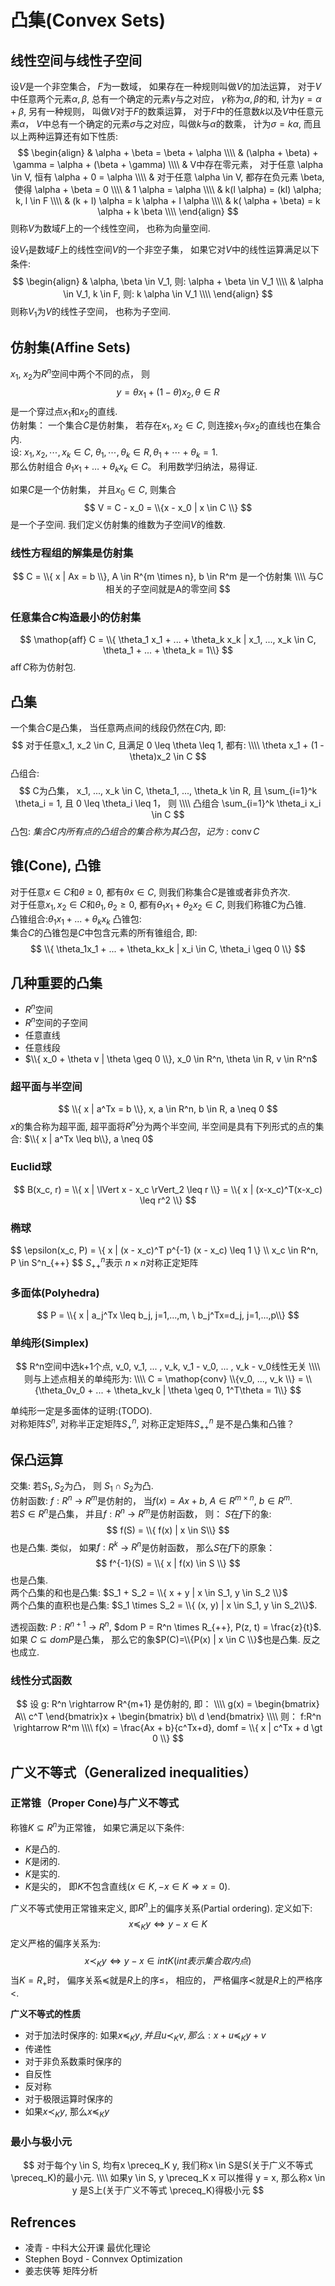 # 凸集(Convex Sets)
## 线性空间与线性子空间
设$V$是一个非空集合， $F$为一数域， 如果存在一种规则叫做$V$的加法运算， 对于$V$中任意两个元素$\alpha, \beta$, 总有一个确定的元素$\gamma$与之对应， $\gamma$称为$\alpha, \beta$的和, 计为$\gamma = \alpha + \beta$, 另有一种规则， 叫做$V$对于$F$的数乘运算， 对于$F$中的任意数$k$以及$V$中任意元素$\alpha$， $V$中总有一个确定的元素$\sigma$与之对应，叫做$k$与$\alpha$的数乘， 计为$\sigma = k\alpha$, 而且以上两种运算还有如下性质:  
$$
\begin{align}
& \alpha + \beta = \beta + \alpha \\\\
& (\alpha + \beta) + \gamma = \alpha + (\beta + \gamma) \\\\
& V中存在零元素， 对于任意 \alpha \in V, 恒有 \alpha + 0 = \alpha \\\\
& 对于任意 \alpha \in V, 都存在负元素 \beta, 使得 \alpha + \beta = 0 \\\\
& 1 \alpha = \alpha \\\\
& k(l \alpha) = (kl) \alpha;  k, l \in F \\\\
& (k + l) \alpha = k \alpha + l \alpha \\\\
& k( \alpha + \beta) = k \alpha + k \beta \\\\
\end{align}
$$
则称$V$为数域$F$上的一个线性空间， 也称为向量空间. 

设$V_1$是数域$F$上的线性空间$V$的一个非空子集， 如果它对$V$中的线性运算满足以下条件:
$$
\begin{align}
& \alpha, \beta \in V_1, 则: \alpha + \beta \in V_1 \\\\
& \alpha \in V_1, k \in F, 则: k \alpha \in V_1 \\\\
\end{align}
$$
则称$V_1$为$V$的线性子空间， 也称为子空间.


## 仿射集(Affine Sets)
$x_1$, $x_2$为$R^n$空间中两个不同的点， 则
$$
y = \theta x_1 + (1 - \theta) x_2,  \theta \in R
$$
是一个穿过点$x_1$和$x_2$的直线.  
仿射集： 一个集合$C$是仿射集， 若存在$x_1, x_2 \in C$, 则连接$x_1与x_2$的直线也在集合内.  
设: $x_1, x_2, \cdots, x_k \in C$, $\theta_1, \cdots, \theta_k \in R, \theta_1 + \cdots + \theta_k = 1$.   
那么仿射组合 $\theta_1 x_1 + \dots + \theta_k x_k \in C$。
利用数学归纳法，易得证.

如果$C$是一个仿射集， 并且$x_0 \in C$, 则集合
$$
V = C - x_0 = \\{x - x_0 | x \in C \\}
$$
是一个子空间. 我们定义仿射集的维数为子空间$V$的维数.  


### 线性方程组的解集是仿射集
$$
C = \\{  x | Ax = b \\}, A \in R^{m \times n}, b \in R^m 是一个仿射集 \\\\
与C相关的子空间就是A的零空间
$$

### 任意集合$C$构造最小的仿射集
$$
\mathop{aff} C = \\{ \theta_1 x_1 + ... + \theta_k x_k | x_1, ..., x_k \in C, \theta_1 + ... + \theta_k = 1\\} 
$$
$\mathop{aff}C$称为仿射包.

## 凸集
一个集合$C$是凸集， 当任意两点间的线段仍然在$C$内, 即:
$$
对于任意x_1, x_2 \in C, 且满足 0 \leq \theta \leq 1, 都有: \\\\
\theta x_1 + (1 - \theta)x_2 \in C
$$
凸组合:
$$
C为凸集，
x_1, ..., x_k \in C, \theta_1, ..., \theta_k \in R, 且 \sum_{i=1}^k \theta_i = 1, 且 0 \leq \theta_i \leq 1， 则 \\\\
凸组合 \sum_{i=1}^k \theta_i x_i \in C
$$
凸包: $集合C内所有点的凸组合的集合称为其凸包， 记为: \mathop{conv}C$

## 锥(Cone), 凸锥
对于任意$x \in C$和$\theta \geq 0$, 都有$\theta x \in C$, 则我们称集合$C$是锥或者非负齐次.  
对于任意$x_1, x_2 \in C$和$\theta_1, \theta_2 \geq 0$, 都有$\theta_1 x_1 + \theta_2 x_2 \in C$, 则我们称锥$C$为凸锥.  
凸锥组合:$\theta_1x_1 + ... + \theta_kx_k$
凸锥包:  
集合$C$的凸锥包是$C$中包含元素的所有锥组合, 即:
$$
\\{ \theta_1x_1 + ... + \theta_kx_k | x_i \in C, \theta_i \geq 0  \\}
$$

## 几种重要的凸集
* $R^n$空间
* $R^n$空间的子空间
* 任意直线
* 任意线段
* $\\{ x_0 + \theta v |  \theta \geq 0 \\},  x_0 \in R^n, \theta \in R, v \in R^n$

### 超平面与半空间
$$
\\{ x | a^Tx = b \\},  x, a \in R^n,  b \in R, a \neq 0
$$
$x$的集合称为超平面, 超平面将$R^n$分为两个半空间, 半空间是具有下列形式的点的集合: $\\{ x | a^Tx \leq b\\}, a \neq 0$

### Euclid球
$$
B(x_c, r) = \\{ x | \lVert x - x_c \rVert_2 \leq r \\} = \\{ x | (x-x_c)^T(x-x_c) \leq r^2 \\}
$$

### 椭球
$$
\epsilon(x_c, P) = \\{ x | (x - x_c)^T p^{-1} (x - x_c) \leq 1 \\\} \\\\
x_c \in R^n, P \in S^n_{++}
$$
$S^n_{++}$表示 $n \times n$对称正定矩阵

### 多面体(Polyhedra)
$$
P = \\{ x | a_j^Tx \leq b_j, j=1,...,m, \  b_j^Tx=d_j, j=1,...,p\\}
$$

### 单纯形(Simplex)
$$
R^n空间中选k+1个点, v_0, v_1, ... , v_k, v_1 - v_0, ... , v_k - v_0线性无关 \\\\
则与上述点相关的单纯形为: \\\\
C = \mathop{conv} \\{v_0, ..., v_k  \\} = \\{\theta_0v_0 + ... + \theta_kv_k | \theta \geq 0, 1^T\theta = 1\\}
$$

单纯形一定是多面体的证明:(TODO).  
对称矩阵$S^n$, 对称半正定矩阵$S^n_+$, 对称正定矩阵$S^n_{++}$ 是不是凸集和凸锥？

## 保凸运算
交集: 若$S_1, S_2$为凸， 则 $S_1 \cap S_2$为凸.  
仿射函数: $f: R^n$ -> $R^m$是仿射的， 当$f(x) = Ax + b$, $A \in R^{m \times n}$, $b \in R^m$.   
若$S \in R^n$是凸集， 并且$f: R^n$ -> $R^m$是仿射函数， 则： $S$在$f$下的象:
$$
f(S) = \\{ f(x) | x \in S\\}
$$
也是凸集.  类似， 如果$f:R^k$ -> $R^n$是仿射函数， 那么$S$在$f$下的原象：
$$
f^{-1}(S) = \\{ x | f(x) \in S \\}
$$
也是凸集.  
两个凸集的和也是凸集: $S_1 + S_2 = \\{ x + y | x \in S_1, y \in S_2 \\}$  
两个凸集的直积也是凸集: $S_1 \times S_2 = \\{ (x, y) | x \in S_1, y \in S_2\\}$. 

透视函数: $P: R^{n+1}$ -> $R^n$, $dom P = R^n \times R_{++}, P(z, t) = \frac{z}{t}$.  
如果 $C \subseteq domP$是凸集， 那么它的象$P(C)=\\{P(x) | x \in C \\}$也是凸集.  反之也成立.  

### 线性分式函数
$$
设 g: R^n \rightarrow R^{m+1} 是仿射的, 即： \\\\
g(x) = \begin{bmatrix}
A\\
c^T
\end{bmatrix}x + \begin{bmatrix}
b\\
d
\end{bmatrix} \\\\
则： f:R^n \rightarrow R^m \\\\
f(x) = \frac{Ax + b}{c^Tx+d}, domf =  \\{ x | c^Tx + d \gt 0 \\}
$$

## 广义不等式（Generalized inequalities）

### 正常锥（Proper Cone)与广义不等式
称锥$K \subseteq R^n$为正常锥， 如果它满足以下条件:  
* $K$是凸的.  
* $K$是闭的. 
* $K$是实的.  
* $K$是尖的， 即$K$不包含直线($x \in K, -x \in K \Rightarrow x = 0$).  

广义不等式使用正常锥来定义, 即$R^n$上的偏序关系(Partial ordering). 定义如下:
$$
x \preceq_K y \Leftrightarrow y - x \in K
$$
定义严格的偏序关系为:
$$
x \prec_K y \Leftrightarrow y - x \in int K (int 表示集合取内点)
$$
当$K = R_+$时， 偏序关系$\preceq$就是$R$上的序$\leq$， 相应的， 严格偏序$\prec$就是$R$上的严格序$\lt$.

**广义不等式的性质**
* 对于加法时保序的: 如果$x \preceq_K y, 并且u \prec_K v, 那么: x + u \preceq_K y + v$
* 传递性
* 对于非负系数乘时保序的
* 自反性
* 反对称
* 对于极限运算时保序的
* 如果$x \prec_K y$, 那么$x \preceq_K y$  

### 最小与极小元
$$
对于每个y \in S, 均有x \preceq_K y, 我们称x \in S是S(关于广义不等式 \preceq_K)的最小元. \\\\
如果y \in S, y \preceq_K x 可以推得 y = x, 那么称x \in y 是S上(关于广义不等式 \preceq_K)得极小元
$$

## Refrences
* 凌青 - 中科大公开课 最优化理论
* Stephen Boyd - Connvex Optimization
* 姜志侠等 矩阵分析
